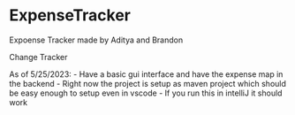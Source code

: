 # ExpenseTracker
Expoense Tracker made by Aditya and Brandon

Change Tracker

As of 5/25/2023: - Have a basic gui interface and have the expense map in the backend
                 - Right now the project is setup as maven project which should be easy enough to setup even in vscode
                 - If you run this in intelliJ it should work
